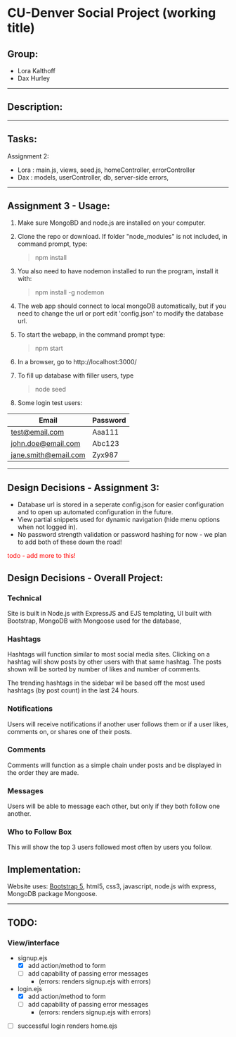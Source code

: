 # CU-Denver Social Project (working title)
## Group:
+ Lora Kalthoff
+ Dax Hurley
---
## Description:


---
## Tasks:
Assignment 2:
- Lora : main.js, views, seed.js, homeController, errorController
- Dax : models, userController, db, server-side errors, 

---
## Assignment 3 - Usage:

1. Make sure MongoBD and node.js are installed on your computer.
2. Clone the repo or download. If folder "node_modules" is not included, in command prompt, type:
    >npm install
3. You also need to have nodemon installed to run the program, install it with:
    >npm install -g nodemon
3. The web app should connect to local mongoDB automatically, but if you need to change the url or port edit 'config.json' to modify the database url.
4. To start the webapp, in the command prompt type:
    >npm start
5. In a browser, go to http://localhost:3000/
6. To fill up database with filler users, type
    >node seed

7. Some login test users:

| Email | Password |
---| ---
| test@email.com | Aaa111 |
| john.doe@email.com | Abc123 |
| jane.smith@email.com | Zyx987 |
---

## Design Decisions - Assignment 3:
 - Database url is stored in a seperate config.json for easier configuration and to open up automated configuration in the future.
 - View partial snippets used for dynamic navigation (hide menu options when not logged in).
 - No password strength validation or password hashing for now - we plan to add both of these down the road!
 
<span style="color:red">todo - add more to this!</span>

## Design Decisions - Overall Project:

### Technical

Site is built in Node.js with ExpressJS and EJS templating, UI built with Bootstrap, MongoDB with Mongoose used for the database,
### Hashtags

Hashtags will function similar to most social media sites. Clicking on a hashtag will show posts by other users with that same hashtag. The posts shown will be sorted by number of likes and number of comments.

The trending hashtags in the sidebar wil be based off the most used hashtags (by post count) in the last 24 hours.

### Notifications

Users will receive notifications if another user follows them or if a user likes, comments on, or shares one of their posts.

### Comments

Comments will function as a simple chain under posts and be displayed in the order they are made.

### Messages

Users will be able to message each other, but only if they both follow one another.

### Who to Follow Box

This will show the top 3 users followed most often by users you follow.

## Implementation:
Website uses:
 [Bootstrap 5](https://getbootstrap.com/), html5, css3, javascript, node.js with express, MongoDB package Mongoose.

---
## TODO:
### View/interface
- signup.ejs 
    - [X] add action/method to form
    - [ ] add capability of passing error messages
        - (errors: renders signup.ejs with errors)
- login.ejs
    - [X] add action/method to form
    - [ ] add capability of passing error messages
        - (errors: renders signup.ejs with errors)
- [ ] successful login renders home.ejs